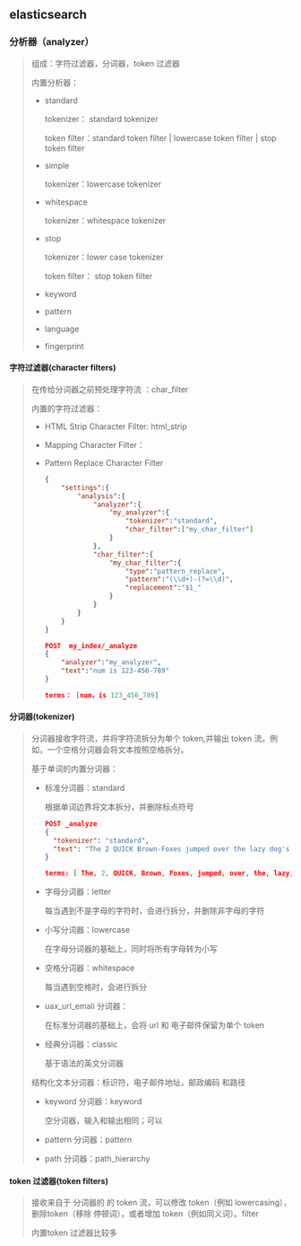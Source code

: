 ## elasticsearch

### 分析器（analyzer）

> 组成：字符过滤器，分词器，token 过滤器
>
> 内置分析器：
>
> - standard
>
>   tokenizer： standard tokenizer
>
>   token filter：standard token filter |  lowercase token filter  | stop token filter
>
> - simple
>
>   tokenizer：lowercase tokenizer
>
> - whitespace
>
>   tokenizer：whitespace tokenizer
>
> - stop
>
>   tokenizer：lower case tokenizer
>
>   token filter： stop token filter
>
> - keyword
>
> - pattern
>
> - language
>
> - fingerprint

#### 字符过滤器(character filters)

> 在传给分词器之前预处理字符流 ：char_filter
>
> 内置的字符过滤器：
>
> - HTML Strip Character Filter:  html_strip
> - Mapping Character Filter：
>
> - Pattern Replace Character Filter
>
>   ```json
>   {
>       "settings":{
>           "analysis":{
>               "analyzer":{
>                   "my_analyzer":{
>                       "tokenizer":"standard",
>                       "char_filter":["my_char_filter"]
>                   }
>               },
>               "char_filter":{
>                   "my_char_filter":{
>                       "type":"pattern_replace",
>                       "pattern":"(\\d+)-(?=\\d)",
>                       "replacement":"$1_"
>                   }
>               }
>           }
>       }
>   }
>   ```
>
>   ```json
>   POST  my_index/_analyze
>   {
>       "analyzer":"my_analyzer",
>       "text":"num is 123-456-789"
>   }
>   
>   terms： [num，is 123_456_789]
>   ```
>
>   

#### 分词器(tokenizer)

> 分词器接收字符流，并将字符流拆分为单个 token,并输出 token 流。例如，一个空格分词器会将文本按照空格拆分。
>
> 基于单词的内置分词器：
>
> - 标准分词器：standard
>
>   根据单词边界将文本拆分，并删除标点符号
>
>   ```json
>   POST _analyze
>   {
>     "tokenizer": "standard",
>     "text": "The 2 QUICK Brown-Foxes jumped over the lazy dog's bone."
>   }
>   
>   terms: [ The, 2, QUICK, Brown, Foxes, jumped, over, the, lazy, dog's, bone ]
>   ```
>
> - 字母分词器：letter
>
>   每当遇到不是字母的字符时，会进行拆分，并删除非字母的字符
>
> - 小写分词器：lowercase
>
>   在字母分词器的基础上，同时将所有字母转为小写
>
> - 空格分词器：whitespace
>
>   每当遇到空格时，会进行拆分
>
> - uax_url_emali 分词器：
>
>   在标准分词器的基础上，会将 url 和 电子邮件保留为单个 token
>
> - 经典分词器：classic
>
>   基于语法的英文分词器
>
> 结构化文本分词器：标识符，电子邮件地址，邮政编码 和路径
>
> - keyword 分词器：keyword
>
>   空分词器，输入和输出相同；可以
>
> - pattern 分词器：pattern
>
> - path 分词器：path_hierarchy

#### token 过滤器(token filters)

> 接收来自于 分词器的 的 token 流，可以修改 token（例如 lowercasing），删除token（移除 停顿词），或者增加 token（例如同义词）。filter
>
> 内置token 过滤器比较多
